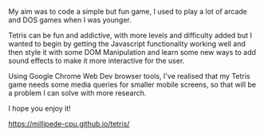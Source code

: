 My aim was to code a simple but fun game, I used to play a lot of arcade and DOS games when I was younger.

Tetris can be fun and addictive, with more levels and difficulty added but I wanted to begin by getting the Javascript functionality working well and then style it with some DOM Manipulation and learn some new ways to add sound effects to make it more interactive for the user.

Using Google Chrome Web Dev browser tools, I've realised that my Tetris game needs some media queries for smaller mobile screens,
so that will be a problem I can solve with more research.

I hope you enjoy it!

https://millipede-cpu.github.io/tetris/
